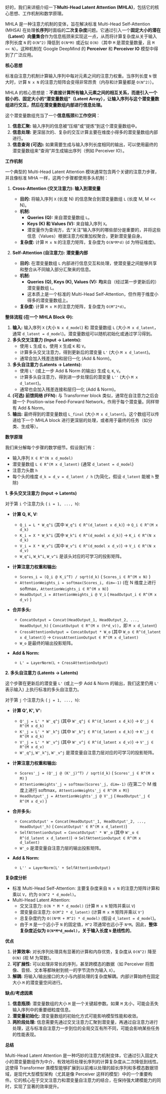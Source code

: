 好的，我们来详细介绍一下**Multi-Head Latent Attention (MHLA)**，包括它的核心思想、工作机制和数学原理。

MHLA 是一种注意力机制的变体，旨在解决标准 Multi-Head Self-Attention (MHSA) 在处理**长序列**时面临的**二次复杂度**问题。它通过引入一个**固定大小的潜​​在（Latent）向量集合**作为信息瓶颈来实现这一点，从而将计算复杂度从关于输入序列长度 `N` 的 `O(N^2)` 降低到 `O(N*M)` 或近似 `O(N)`（其中 `M` 是潜变量数量，且 `M << N`）。这种机制在 Google DeepMind 的 **Perceiver** 和 **Perceiver IO** 模型中得到了广泛应用。

**核心思想**

标准自注意力机制计算输入序列中每对元素之间的注意力权重。当序列长度 `N` 很大时，计算 `N x N` 的注意力矩阵会变得非常昂贵（内存和计算量都是 `O(N^2)`）。

MHLA 的核心思想是：**不直接计算所有输入元素之间的相互关系，而是引入一个较小的、固定大小的“潜变量数组”（Latent Array），让输入序列与这个潜变量数组进行交互，然后在潜变量数组内部进行信息处理。**

这个潜变量数组充当了一个**信息瓶颈**和**工作空间**：
1.  **信息汇聚:** 输入序列的信息被“压缩”或“提炼”到这个潜变量数组中。
2.  **信息处理:** 更深层次的、复杂的交互计算主要在维度小得多的潜变量数组内部进行。
3.  **信息查询 (可选):** 如果需要生成与输入序列长度相同的输出，可以使用最终的潜变量数组来“查询”并生成输出序列（例如 Perceiver IO）。

**工作机制**

一个典型的 Multi-Head Latent Attention 模块通常包含两个关键的注意力步骤，并且像标准 MHA 一样，这两个步骤都使用多头机制：

1.  **Cross-Attention (交叉注意力): 输入到潜变量**
    *   **目的:** 将输入序列 `X` (长度 N) 的信息聚合到潜变量数组 `L` (长度 M, M << N)。
    *   **机制:**
        *   **Queries (Q):** 来自潜变量数组 `L`。
        *   **Keys (K) 和 Values (V):** 来自输入序列 `X`。
        *   潜变量作为查询方，去“关注”输入序列的哪些部分是重要的，并将这些信息（Values）根据注意力权重加权聚合，更新潜变量自身。
    *   **复杂度:** 计算 `M x N` 的注意力矩阵，复杂度为 `O(N*M*d)` (d 为特征维度)。

2.  **Self-Attention (自注意力): 潜变量内部**
    *   **目的:** 在潜变量数组 `L` 内部进行信息交互和处理，使潜变量之间能够共享和整合从不同输入部分汇聚来的信息。
    *   **机制:**
        *   **Queries (Q), Keys (K), Values (V):** **均**来自（经过第一步更新后的）潜变量数组 `L`。
        *   这本质上是一个标准的 Multi-Head Self-Attention，但作用于维度小得多的潜变量数组上。
    *   **复杂度:** 计算 `M x M` 的注意力矩阵，复杂度为 `O(M^2*d)`。

**整体流程 (在一个 MHLA Block 中):**

1.  **输入:** 输入序列 `X` (大小 `N x d_model`) 和 潜变量数组 `L` (大小 `M x d_latent`，通常 `d_latent = d_model`)。潜变量数组可以随机初始化或通过学习得到。
2.  **多头交叉注意力 (Input -> Latents):**
    *   使用 `L` 生成 `Q`，使用 `X` 生成 `K` 和 `V`。
    *   计算多头交叉注意力，得到更新后的潜变量 `L'` (大小 `M x d_latent`)。
    *   通常会加入残差连接和层归一化 (Add & Norm)。
3.  **多头自注意力 (Latents -> Latents):**
    *   使用 `L'` (或上一步 Add & Norm 的输出) 生成 `Q`, `K`, `V`。
    *   计算多头自注意力，得到进一步处理后的潜变量 `L''` (大小 `M x d_latent`)。
    *   通常也会加入残差连接和层归一化 (Add & Norm)。
4.  **(可选) 前馈网络 (FFN):** 与 Transformer block 类似，通常在自注意力之后会接一个 Position-wise Feed-Forward Network，作用于每个潜变量。同样带有 Add & Norm。
5.  **输出:** 最终得到的潜变量数组 `L_final` (大小 `M x d_latent`)。这个数组可以传递给下一个 MHLA block 进行更深层的处理，或者用于最终的任务（如分类、生成等）。

**数学原理**

我们来分解每个步骤的数学细节。假设我们有：
*   输入序列 `X ∈ R^(N x d_model)`
*   潜变量数组 `L ∈ R^(M x d_latent)` (通常 `d_latent = d_model`)
*   注意力头数 `h`
*   每个头的维度 `d_k = d_v = d_latent / h` (为简化，假设 `d_latent` 能被 `h` 整除)

**1. 多头交叉注意力 (Input -> Latents)**

对于第 `i` 个注意力头 ( `i = 1, ..., h`):
*   **计算 Q, K, V:**
    *   `Q_i = L * W_q^i` (其中 `W_q^i ∈ R^(d_latent x d_k)`) -> `Q_i ∈ R^(M x d_k)`
    *   `K_i = X * W_k^i` (其中 `W_k^i ∈ R^(d_model x d_k)`) -> `K_i ∈ R^(N x d_k)`
    *   `V_i = X * W_v^i` (其中 `W_v^i ∈ R^(d_model x d_v)`) -> `V_i ∈ R^(N x d_v)`
    *   `W_q^i`, `W_k^i`, `W_v^i` 是该头对应的可学习的投影矩阵。

*   **计算注意力权重和输出:**
    *   `Scores_i = (Q_i @ K_i^T) / sqrt(d_k)` ( `Scores_i ∈ R^(M x N)` )
    *   `AttentionWeights_i = softmax(Scores_i, dim=-1)` (在 N 维度上进行 softmax，`AttentionWeights_i ∈ R^(M x N)`)
    *   `HeadOutput_i = AttentionWeights_i @ V_i` ( `HeadOutput_i ∈ R^(M x d_v)` )

*   **合并多头:**
    *   `ConcatOutput = Concat(HeadOutput_1, HeadOutput_2, ..., HeadOutput_h)` ( `ConcatOutput ∈ R^(M x (h*d_v))`，即 `M x d_latent`)
    *   `CrossAttentionOutput = ConcatOutput * W_o` (其中 `W_o ∈ R^(d_latent x d_latent)`) -> `CrossAttentionOutput ∈ R^(M x d_latent)`
    *   `W_o` 是最终的输出投影矩阵。

*   **Add & Norm:**
    *   `L' = LayerNorm(L + CrossAttentionOutput)`

**2. 多头自注意力 (Latents -> Latents)**

这个步骤在更新后的潜变量 `L'` (或上一步 Add & Norm 的输出，我们这里仍用 `L'` 表示输入) 上执行标准的多头自注意力。

对于第 `j` 个注意力头 ( `j = 1, ..., h`):
*   **计算 Q', K', V':**
    *   `Q'_j = L' * W'_q^j` (其中 `W'_q^j ∈ R^(d_latent x d_k)`) -> `Q'_j ∈ R^(M x d_k)`
    *   `K'_j = L' * W'_k^j` (其中 `W'_k^j ∈ R^(d_latent x d_k)`) -> `K'_j ∈ R^(M x d_k)`
    *   `V'_j = L' * W'_v^j` (其中 `W'_v^j ∈ R^(d_latent x d_v)`) -> `V'_j ∈ R^(M x d_v)`
    *   `W'_q^j`, `W'_k^j`, `W'_v^j` 是潜变量自注意力层对应的可学习的投影矩阵。

*   **计算注意力权重和输出:**
    *   `Scores'_j = (Q'_j @ (K'_j)^T) / sqrt(d_k)` ( `Scores'_j ∈ R^(M x M)` )
    *   `AttentionWeights'_j = softmax(Scores'_j, dim=-1)` (在第二个 M 维度上进行 softmax，`AttentionWeights'_j ∈ R^(M x M)`)
    *   `HeadOutput'_j = AttentionWeights'_j @ V'_j` ( `HeadOutput'_j ∈ R^(M x d_v)` )

*   **合并多头:**
    *   `ConcatOutput' = Concat(HeadOutput'_1, HeadOutput'_2, ..., HeadOutput'_h)` ( `ConcatOutput' ∈ R^(M x d_latent)`)
    *   `SelfAttentionOutput = ConcatOutput' * W'_o` (其中 `W'_o ∈ R^(d_latent x d_latent)`) -> `SelfAttentionOutput ∈ R^(M x d_latent)`
    *   `W'_o` 是潜变量自注意力层的输出投影矩阵。

*   **Add & Norm:**
    *   `L'' = LayerNorm(L' + SelfAttentionOutput)`

**复杂度分析**

*   标准 Multi-Head Self-Attention: 主要复杂度来自 `N x N` 的注意力矩阵计算和乘以 `V`，约为 `O(N^2 * d_model)`。
*   Multi-Head Latent Attention:
    *   交叉注意力: `O(N * M * d_model)` (计算 `M x N` 矩阵并乘以 `V`)
    *   潜变量自注意力: `O(M^2 * d_latent)` (计算 `M x M` 矩阵并乘以 `V'`)
    *   总复杂度约为 `O((N*M + M^2) * d_model)` (假设 `d_latent = d_model`)。
    *   由于 `M` 是一个远小于 `N` 的固定值，`M^2` 项通常也远小于 `N*M`。因此，**整体复杂度近似为 `O(N*M*d_model)`，关于输入长度 `N` 是线性的**。

**优点**

1.  **计算效率:** 对长序列处理具有显著的计算和内存优势，复杂度从 `O(N^2)` 降至 `O(N)` (视 M 为常数)。
2.  **可扩展性:** 可以处理非常长的序列，甚至跨模态的数据（如 Perceiver 将图像、音频、文本等都映射到统一的字节流作为输入 `X`）。
3.  **解耦:** 将输入/输出接口的大小与内部处理的复杂度解耦。内部计算始终在固定大小 `M` 的潜变量空间进行。

**缺点/考虑因素**

1.  **信息瓶颈:** 潜变量数组的大小 `M` 是一个关键超参数。如果 `M` 太小，可能会丢失输入序列中的重要细粒度信息。
2.  **潜变量初始化:** 潜变量数组的初始化方式可能影响模型性能和收敛。
3.  **两阶段处理:** 信息需要先通过交叉注意力汇聚到潜变量，再通过自注意力进行处理，这与标准自注意力一步到位的全局交互有所不同，可能会影响某些任务的性能表现。

**总结**

Multi-Head Latent Attention 是一种巧妙的注意力机制变体，它通过引入固定大小的潜变量数组作为中介，有效地将处理长序列的计算复杂度从二次降低到线性。这使得 Transformer 类模型能够扩展到以前难以处理的超长序列和多模态数据领域，是现代大型模型架构（尤其是像 Perceiver 这样的模型）中的一个重要构件。它的核心在于交叉注意力和潜变量自注意力的结合，在保持强大建模能力的同时，实现了显著的效率提升。